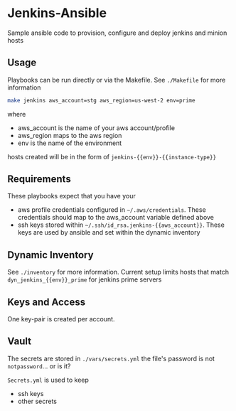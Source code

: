 Jenkins-Ansible
===============

Sample ansible code to provision, configure and deploy jenkins and minion hosts

## Usage

Playbooks can be run directly or via the Makefile. See `./Makefile` for more information

```bash
make jenkins aws_account=stg aws_region=us-west-2 env=prime
```

where
- aws_account is the name of your aws account/profile
- aws_region maps to the aws region
- env is the name of the environment

hosts created will be in the form of `jenkins-{{env}}-{{instance-type}}`

## Requirements

These playbooks expect that you have your

- aws profile credentials configured in `~/.aws/credentials`. These credentials should map to the aws_account variable defined above
- ssh keys stored within `~/.ssh/id_rsa.jenkins-{{aws_account}}`. These keys are used by ansible and set within the dynamic inventory

## Dynamic Inventory

See `./inventory` for more information. Current setup limits hosts that match `dyn_jenkins_{{env}}_prime` for jenkins prime servers


## Keys and Access

One key-pair is created per account.


## Vault

The secrets are stored in `./vars/secrets.yml` the file's password is not `notpassword`... or is it?

`Secrets.yml` is used to keep

- ssh keys
- other secrets
